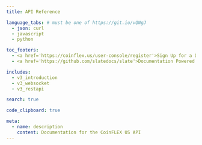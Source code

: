 ```yaml
---
title: API Reference

language_tabs: # must be one of https://git.io/vQNgJ
  - json: curl
  - javascript
  - python

toc_footers:
  - <a href='https://coinflex.us/user-console/register'>Sign Up for a Developer Key</a>
  - <a href='https://github.com/slatedocs/slate'>Documentation Powered by Slate</a>

includes:
  - v3_introduction
  - v3_websocket
  - v3_restapi

search: true

code_clipboard: true

meta:
  - name: description
    content: Documentation for the CoinFLEX US API
---
```

